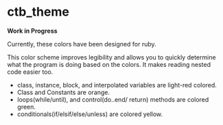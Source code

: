 ctb_theme
=========

**Work in Progress**

Currently, these colors have been designed for ruby. 

This color scheme improves legibility and allows you to quickly determine what the program is doing based on the colors.
It makes reading nested code easier too.

- class, instance, block, and interpolated variables are light-red colored.
- Class and Constants are orange.
- loops(while/until), and control(do..end/ return) methods are colored green.
- conditionals(if/elsif/else/unless) are colored yellow.
